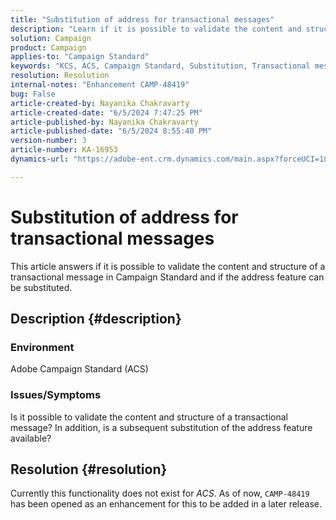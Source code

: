 ```yaml
---
title: "Substitution of address for transactional messages"
description: "Learn if it is possible to validate the content and structure of a transactional message in Campaign Standard."
solution: Campaign
product: Campaign
applies-to: "Campaign Standard"
keywords: "KCS, ACS, Campaign Standard, Substitution, Transactional message, ACS"
resolution: Resolution
internal-notes: "Enhancement CAMP-48419"
bug: False
article-created-by: Nayanika Chakravarty
article-created-date: "6/5/2024 7:47:25 PM"
article-published-by: Nayanika Chakravarty
article-published-date: "6/5/2024 8:55:40 PM"
version-number: 3
article-number: KA-16953
dynamics-url: "https://adobe-ent.crm.dynamics.com/main.aspx?forceUCI=1&pagetype=entityrecord&etn=knowledgearticle&id=239a1f6d-7423-ef11-840b-6045bd006b25"

---
```

# Substitution of address for transactional messages


This article answers if it is possible to validate the content and structure of a transactional message in Campaign Standard and if the address feature can be substituted.

## Description {#description}


### <b>Environment</b>

Adobe Campaign Standard (ACS)

### <b>Issues/Symptoms</b>

Is it possible to validate the content and structure of a transactional message? In addition, is a subsequent substitution of the address feature available?


## Resolution {#resolution}


Currently this functionality does not exist for *ACS*. As of now, `CAMP-48419` has been opened as an enhancement for this to be added in a later release.
